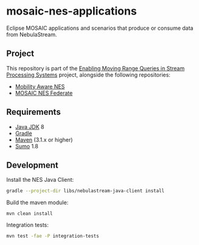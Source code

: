 # mosaic-nes-applications
Eclipse MOSAIC applications and scenarios that produce or consume data from NebulaStream.

## Project

This repository is part of the [Enabling Moving Range Queries in Stream Processing Systems](https://github.com/users/paguos/projects/1) project, alongside the following repositories:

- [Mobility Aware NES](https://github.com/paguos/nes-mobility)
- [MOSAIC NES Federate](https://github.com/paguos/mosaic-nes-federate)

## Requirements

- [Java JDK](https://adoptopenjdk.net/) 8
- [Gradle](https://gradle.org)
- [Maven](https://maven.apache.org) (3.1.x or higher)
- [Sumo](https://www.eclipse.org/sumo/) 1.8

## Development

Install the NES Java Client:

```sh
gradle --project-dir libs/nebulastream-java-client install
```

Build the maven module:

```
mvn clean install
```

Integration tests:

```sh
mvn test -fae -P integration-tests
```
